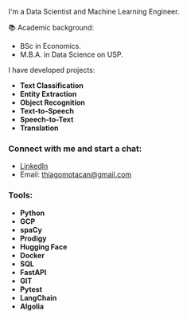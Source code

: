 I'm a Data Scientist and Machine Learning Engineer.

:books: Academic background:
  - BSc in Economics.
  - M.B.A. in Data Science on USP.

  I have developed projects:
  - **Text Classification**
  - **Entity Extraction**
  - **Object Recognition**
  - **Text-to-Speech**
  - **Speech-to-Text**
  - **Translation**

### Connect with me and start a chat:
- [LinkedIn](https://www.linkedin.com/in/thiagomosantos/)
- Email: [thiagomotacan@gmail.com](mailto:thiagomotacan@gmail.com)

### Tools:
- **Python**
- **GCP**
- **spaCy**
- **Prodigy**
- **Hugging Face**
- **Docker**
- **SQL**
- **FastAPI**
- **GIT**
- **Pytest**
- **LangChain**
- **Algolia**
